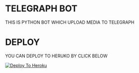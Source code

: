 # TELEGRAPH BOT 

 THIS IS PYTHON BOT WHICH UPLOAD MEDIA TO TELEGRAPH

# DEPLOY

 YOU CAN DEPLOY TO HERUKO BY CLICK BELOW

 [![Deploy To Heroku](https://www.herokucdn.com/deploy/button.svg)](https://heroku.com/deploy?template=https://github.com/attitudeking1/Telegraph/)

